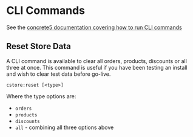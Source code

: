 # CLI Commands

See the [concrete5 documentation covering how to run CLI commands](http://documentation.concrete5.org/developers/appendix/cli-commands)

## Reset Store Data
A CLI command is available to clear all orders, products, discounts or all three at once.
This command is useful if you have been testing an install and wish to clear test data before go-live.

    cstore:reset [<type>]

Where the type options are:
* `orders`
* `products`
* `discounts`
* `all` - combining all three options above
